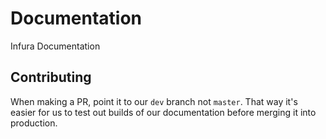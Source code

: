# Documentation
Infura Documentation

## Contributing
When making a PR, point it to our `dev` branch not `master`. That way it's easier for us to test out builds of our documentation before merging it into production.
